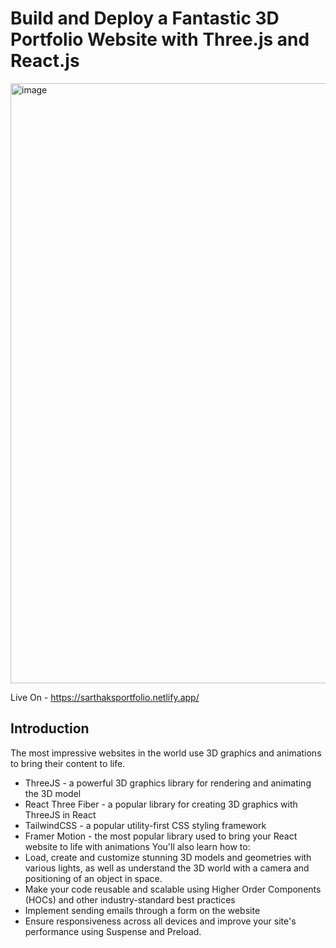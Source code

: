 # Build and Deploy a Fantastic 3D Portfolio Website with Three.js and React.js
<img width="960" alt="image" src="https://github.com/Sarthak-code360/3D_Portfolio/assets/74900672/1b06669e-4e61-4648-b5e9-e9dc1a8d18dc">

Live On - https://sarthaksportfolio.netlify.app/
## Introduction
The most impressive websites in the world use 3D graphics and animations to bring their content to life.
 
- ThreeJS - a powerful 3D graphics library for rendering and animating the 3D model
- React Three Fiber - a popular library for creating 3D graphics with ThreeJS in React
- TailwindCSS - a popular utility-first CSS styling framework
- Framer Motion - the most popular library used to bring your React website to life with animations
You'll also learn how to:
- Load, create and customize stunning 3D models and geometries with various lights, as well as understand the 3D world with a camera and positioning of an object in space.
- Make your code reusable and scalable using Higher Order Components (HOCs) and other industry-standard best practices
- Implement sending emails through a form on the website
- Ensure responsiveness across all devices and improve your site's performance using Suspense and Preload.

